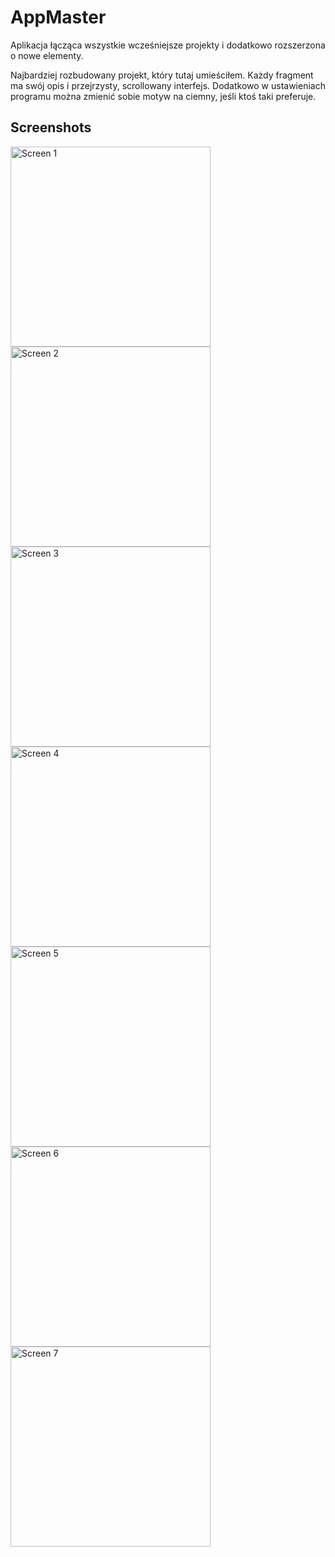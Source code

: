# AppMaster
Aplikacja łącząca wszystkie wcześniejsze projekty i dodatkowo rozszerzona o nowe elementy.

Najbardziej rozbudowany projekt, który tutaj umieściłem. Każdy fragment ma swój opis i przejrzysty, scrollowany interfejs.
Dodatkowo w ustawieniach programu można zmienić sobie motyw na ciemny, jeśli ktoś taki preferuje.
## Screenshots
<img src="https://github.com/JediSebas/AppMaster/blob/master/screen1.png"
  alt="Screen 1"
  style="float: left; margin-right: 10px;"
  width="320" />
<img src="https://github.com/JediSebas/AppMaster/blob/master/screen2.png"
  alt="Screen 2"
  style="float: left; margin-right: 10px;"
  width="320" />
<img src="https://github.com/JediSebas/AppMaster/blob/master/screen3.png"
  alt="Screen 3"
  style="float: left; margin-right: 10px;"
  width="320" />
<img src="https://github.com/JediSebas/AppMaster/blob/master/screen4.png"
  alt="Screen 4"
  style="float: left; margin-right: 10px;"
  width="320" />
<img src="https://github.com/JediSebas/AppMaster/blob/master/screen5.png"
  alt="Screen 5"
  style="float: left; margin-right: 10px;"
  width="320" />
<img src="https://github.com/JediSebas/AppMaster/blob/master/screen6.png"
  alt="Screen 6"
  style="float: left; margin-right: 10px;"
  width="320" />
<img src="https://github.com/JediSebas/AppMaster/blob/master/screen7.png"
  alt="Screen 7"
  style="float: left; margin-right: 10px;"
  width="320" />
